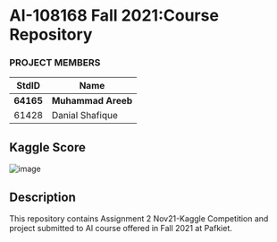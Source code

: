 
# AI-108168 Fall 2021:Course Repository #

### PROJECT MEMBERS ###
StdID | Name
------------ | -------------
**64165** | **Muhammad Areeb**
61428 | Danial Shafique


## Kaggle Score ##
![image](https://user-images.githubusercontent.com/89004554/147268729-adbf4768-2bb1-4cb1-8cd4-8935c88269d3.png)

## Description ##
This repository contains Assignment 2 Nov21-Kaggle Competition and project submitted to AI course offered in Fall 2021 at Pafkiet.
